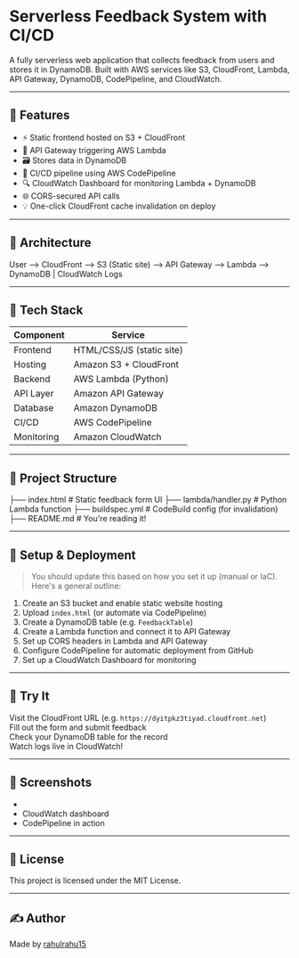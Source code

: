 # Serverless Feedback System with CI/CD

A fully serverless web application that collects feedback from users and stores it in DynamoDB. Built with AWS services like S3, CloudFront, Lambda, API Gateway, DynamoDB, CodePipeline, and CloudWatch.

---

## 🚀 Features

- ⚡ Static frontend hosted on S3 + CloudFront
- 🔗 API Gateway triggering AWS Lambda
- 🗃️ Stores data in DynamoDB
- 🔄 CI/CD pipeline using AWS CodePipeline
- 🔍 CloudWatch Dashboard for monitoring Lambda + DynamoDB
- 🌐 CORS-secured API calls
- 💡 One-click CloudFront cache invalidation on deploy

---

## 🧱 Architecture

User --> CloudFront --> S3 (Static site)
--> API Gateway --> Lambda --> DynamoDB
|
CloudWatch Logs

---

## 📂 Tech Stack

| Component     | Service                     |
|---------------|-----------------------------|
| Frontend      | HTML/CSS/JS (static site)   |
| Hosting       | Amazon S3 + CloudFront      |
| Backend       | AWS Lambda (Python)         |
| API Layer     | Amazon API Gateway          |
| Database      | Amazon DynamoDB             |
| CI/CD         | AWS CodePipeline            |
| Monitoring    | Amazon CloudWatch           |

---

## 📁 Project Structure

├── index.html # Static feedback form UI
├── lambda/handler.py # Python Lambda function
├── buildspec.yml # CodeBuild config (for invalidation)
├── README.md # You're reading it!


---

## 🔧 Setup & Deployment

> You should update this based on how you set it up (manual or IaC). Here's a general outline:

1. Create an S3 bucket and enable static website hosting
2. Upload `index.html` (or automate via CodePipeline)
3. Create a DynamoDB table (e.g. `FeedbackTable`)
4. Create a Lambda function and connect it to API Gateway
5. Set up CORS headers in Lambda and API Gateway
6. Configure CodePipeline for automatic deployment from GitHub
7. Set up a CloudWatch Dashboard for monitoring

---

## 🧪 Try It

Visit the CloudFront URL (e.g. `https://dyitpkz3tiyad.cloudfront.net`)  
Fill out the form and submit feedback  
Check your DynamoDB table for the record  
Watch logs live in CloudWatch!

---

## 📸 Screenshots


-   
- CloudWatch dashboard  
- CodePipeline in action

---

## 📜 License

This project is licensed under the MIT License.

---

## ✍️ Author

Made by [rahulrahu15](https://github.com/rahulrahu15)

